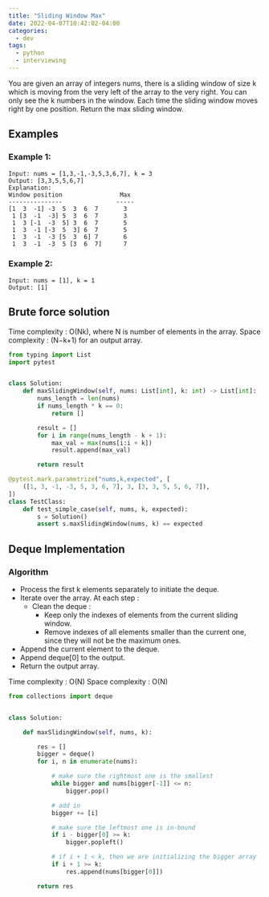 ```yaml
---
title: "Sliding Window Max"
date: 2022-04-07T10:42:02-04:00
categories:
  - dev
tags:
  - python
  - interviewing
---
```


You are given an array of integers nums, there is a sliding window of size k which is moving from the very left of the array to the very right. You can only see the k numbers in the window. Each time the sliding window moves right by one position. Return the max sliding window.

## Examples

### Example 1:

```
Input: nums = [1,3,-1,-3,5,3,6,7], k = 3
Output: [3,3,5,5,6,7]
Explanation:
Window position                Max
---------------               -----
[1  3  -1] -3  5  3  6  7       3
 1 [3  -1  -3] 5  3  6  7       3
 1  3 [-1  -3  5] 3  6  7       5
 1  3  -1 [-3  5  3] 6  7       5
 1  3  -1  -3 [5  3  6] 7       6
 1  3  -1  -3  5 [3  6  7]      7
 ```

### Example 2:

```
Input: nums = [1], k = 1
Output: [1]
```


## Brute force solution

Time complexity : O(Nk), where N is number of elements in the array.
Space complexity : (N−k+1) for an output array.

``` python
from typing import List
import pytest


class Solution:
    def maxSlidingWindow(self, nums: List[int], k: int) -> List[int]:
        nums_length = len(nums)
        if nums_length * k == 0:
            return []

        result = []
        for i in range(nums_length - k + 1):
            max_val = max(nums[i:i + k])
            result.append(max_val)

        return result

@pytest.mark.parametrize("nums,k,expected", [
    ([1, 3, -1, -3, 5, 3, 6, 7], 3, [3, 3, 5, 5, 6, 7]),
])
class TestClass:
    def test_simple_case(self, nums, k, expected):
        s = Solution()
        assert s.maxSlidingWindow(nums, k) == expected
```

## Deque Implementation

### Algorithm

- Process the first k elements separately to initiate the deque.
- Iterate over the array. At each step :
  - Clean the deque :
    - Keep only the indexes of elements from the current sliding window.
    - Remove indexes of all elements smaller than the current one, since they will not be the maximum ones.
- Append the current element to the deque.
- Append deque[0] to the output.
- Return the output array.

Time complexity : O(N)
Space complexity : O(N)


``` python
from collections import deque


class Solution:

    def maxSlidingWindow(self, nums, k):

        res = []
        bigger = deque()
        for i, n in enumerate(nums):

            # make sure the rightmost one is the smallest
            while bigger and nums[bigger[-1]] <= n:
                bigger.pop()

            # add in
            bigger += [i]

            # make sure the leftmost one is in-bound
            if i - bigger[0] >= k:
                bigger.popleft()

            # if i + 1 < k, then we are initializing the bigger array
            if i + 1 >= k:
                res.append(nums[bigger[0]])

        return res
```
